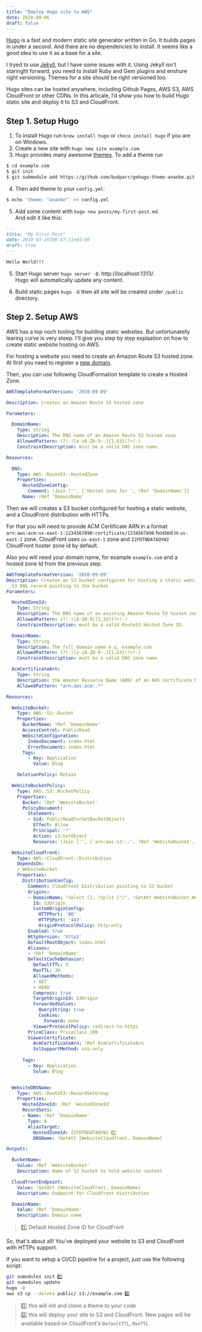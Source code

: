 ```yaml
---
title: "Deploy Hugo site to AWS"
date: 2020-09-06
draft: false
---
```


[Hugo](https://gohugo.io/) is a fast and modern static site generator written in Go.
It builds pages in under a second. And there are no dependencies to install. It seems like a good idea to use it as a base for a site.

I tryed to use [Jekyll](https://jekyllrb.com/), but I have some issues with it. 
Using Jekyll isn't staringht forward, you need to install Ruby and Gem plugins and enshure right versioning. Themes for a site should be right versioned too.

Hugo sites can be hosted anywhere, including Github Pages, AWS S3, AWS CloudFront or other CDNs.
In this articale, I’d show you how to build Hugo static site and deploy it to S3 and CloudFront.  

## Step 1. Setup Hugo 

1. To install Hugo run `brew install hugo` or `choco install hugo` if you are on Windows.
2. Create a new site with `hugo new site example.com`.  
3. Hugo provides many awesome [themes](https://themes.gohugo.io/). To add a theme run

```bash
$ cd example.com
$ git init
$ git submodule add https://github.com/budparr/gohugo-theme-ananke.git themes/ananke
```
    
4. Then add theme to your `config.yml`:

```bash
$ echo 'theme: "ananke"' >> config.yml
```

5. Add some content with `hugo new posts/my-first-post.md`.  
And edit it like this:

```markdown
---
title: "My First Post"
date: 2019-03-26T08:47:11+01:00
draft: true
---

Hello World!!!
```

5. Start Hugo server `hugo server -D`. http://localhost:1313/.  
Hugo will automatically update any content.

6. Build static pages `hugo -D` then all site will be created under `/public` directory.

## Step 2. Setup AWS

AWS has a top noch tooling for building static websites. But unfortunatelly learing curve is very steep.
I'll give you step by step explaation on how to create static website hosting on AWS.

For hosting a website you need to create an Amazon Route 53 hosted zone. 
At first you need to register a [new domain](https://docs.aws.amazon.com/Route53/latest/DeveloperGuide/domain-register.html).  

Then, you can use following CloudFormation template to create a Hosted Zone.

```yaml
AWSTemplateFormatVersion: '2010-09-09'

Description: Creates an Amazon Route 53 hosted zone

Parameters:

  DomainName:
    Type: String
    Description: The DNS name of an Amazon Route 53 hosted zone
    AllowedPattern: (?!-)[a-zA-Z0-9-.]{1,63}(?<!-)
    ConstraintDescription: must be a valid DNS zone name.

Resources:

  DNS:
    Type: AWS::Route53::HostedZone
    Properties:
      HostedZoneConfig:
        Comment: !Join ['', ['Hosted zone for ', !Ref 'DomainName']]
      Name: !Ref 'DomainName'
```

Then we will creates a S3 bucket configured for hosting a static website, 
and a CloudFront distribution with HTTPs.  

For that you will need to provide ACM Certificate ARN in a format `arn:aws:acm:us-east-1:1234567890:certificate/1234567890` hosted in `us-east-1` zone. CloudFront uses `us-east-1` zone and `Z2FDTNDATAQYW2` CloudFront hoster zone id by default.  

Also you will need your domain name, for example `example.com` and a hosted zone Id from the previous step. 

```yaml
AWSTemplateFormatVersion: '2010-09-09'
Description: Creates an S3 bucket configured for hosting a static website, and a Route
  53 DNS record pointing to the bucket
Parameters:

  HostedZoneId:
    Type: String
    Description: The DNS name of an existing Amazon Route 53 hosted zone.
    AllowedPattern: (?!-)[A-Z0-9]{1,32}(?<!-)
    ConstraintDescription: must be a valid Route53 Hosted Zone ID.  

  DomainName:
    Type: String
    Description: The full domain name e.g. example.com
    AllowedPattern: (?!-)[a-zA-Z0-9-.]{1,63}(?<!-)
    ConstraintDescription: must be a valid DNS zone name.

  AcmCertificateArn:
    Type: String
    Description: the Amazon Resource Name (ARN) of an AWS Certificate Manager (ACM) certificate.
    AllowedPattern: "arn:aws:acm:.*"

Resources:

  WebsiteBucket:
    Type: AWS::S3::Bucket
    Properties:
      BucketName: !Ref 'DomainName'
      AccessControl: PublicRead
      WebsiteConfiguration:
        IndexDocument: index.html
        ErrorDocument: index.html
      Tags:
        - Key: Application
          Value: Blog

    DeletionPolicy: Retain

  WebsiteBucketPolicy:
    Type: AWS::S3::BucketPolicy
    Properties:
      Bucket: !Ref 'WebsiteBucket'
      PolicyDocument:
        Statement:
        - Sid: PublicReadForGetBucketObjects
          Effect: Allow
          Principal: '*'
          Action: s3:GetObject
          Resource: !Join ['', ['arn:aws:s3:::', !Ref 'WebsiteBucket', /*]]

  WebsiteCloudfront:
    Type: AWS::CloudFront::Distribution
    DependsOn:
    - WebsiteBucket
    Properties:
      DistributionConfig:
        Comment: Cloudfront Distribution pointing to S3 bucket
        Origins:
        - DomainName: !Select [2, !Split ["/", !GetAtt WebsiteBucket.WebsiteURL]]
          Id: S3Origin
          CustomOriginConfig:
            HTTPPort: '80'
            HTTPSPort: '443'
            OriginProtocolPolicy: http-only
        Enabled: true
        HttpVersion: 'http2'
        DefaultRootObject: index.html
        Aliases:
        - !Ref 'DomainName'
        DefaultCacheBehavior:
          DefaultTTL: 5
          MaxTTL: 30
          AllowedMethods:
          - GET
          - HEAD
          Compress: true
          TargetOriginId: S3Origin
          ForwardedValues:
            QueryString: true
            Cookies:
              Forward: none
          ViewerProtocolPolicy: redirect-to-https
        PriceClass: PriceClass_100
        ViewerCertificate:
          AcmCertificateArn: !Ref AcmCertificateArn
          SslSupportMethod: sni-only
  
      Tags:
        - Key: Application
          Value: Blog


  WebsiteDNSName:
    Type: AWS::Route53::RecordSetGroup
    Properties:
      HostedZoneId: !Ref 'HostedZoneId'
      RecordSets:
      - Name: !Ref 'DomainName'
        Type: A
        AliasTarget:
          HostedZoneId: Z2FDTNDATAQYW2 1️⃣
          DNSName: !GetAtt [WebsiteCloudfront, DomainName]

Outputs:

  BucketName:
    Value: !Ref 'WebsiteBucket'
    Description: Name of S3 bucket to hold website content

  CloudfrontEndpoint:
    Value: !GetAtt [WebsiteCloudfront, DomainName]
    Description: Endpoint for Cloudfront distribution

  DomainName:
    Value: !Ref 'DomainName'
    Description: Domain name
```

>1️⃣ Default Hosted Zone ID for CloudFront

So, that's about all! You've deployed your website to S3 and CloudFront with HTTPs support.

If you want to setup a CI/CD pipeline for a project, just use the following script:

```bash
git sumodules init 1️⃣
git sumodules update 
hugo -D 
aws s3 cp --delete public/ s3://example.com 2️⃣
```

>1️⃣ this will init and clone a theme to your code  
2️⃣ this will deploy your site to S3 and CloudFront. New pages will be available based on CloudFront's `DefaultTTL`, `MaxTTL`

